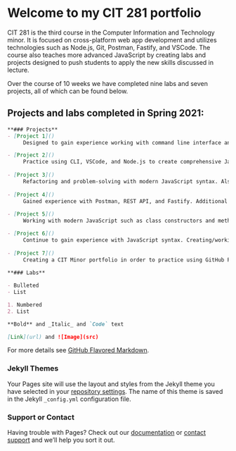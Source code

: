 # Welcome to my CIT 281 portfolio

CIT 281 is the third course in the Computer Information and Technology minor. It is focused on cross-platform web app development and utilizes technologies such as Node.js, Git, Postman, Fastify, and VSCode. The course also teaches more advanced JavaScript by creating labs and projects designed to push students to apply the new skills discussed in lecture. 

Over the course of 10 weeks we have completed nine labs and seven projects, all of which can be found below.

## Projects and labs completed in Spring 2021:

```markdown
**### Projects**
- [Project 1]()
     Designed to gain experience working with command line interface and the subsequent commands as well as working with VSCode and Node.js.

- [Project 2]()
     Practice using CLI, VSCode, and Node.js to create comprehensive JavaScript code. 
 
- [Project 3]()
     Refactoring and problem-solving with modern JavaScript syntax. Also using Node.js and Fastify to gain experience with the GET verb, routes, and query          parameters.
     
- [Project 4]()
     Gained experience with Postman, REST API, and Fastify. Additional practice exporting code modules and testing code without using a web server.
     
- [Project 5]()
     Working with modern JavaScript such as class constructors and methods, code modules, and arrays in order to make a functioning game. Project was optional for extra credit.

- [Project 6]()
     Continue to gain experience with JavaScript syntax. Creating/working with classes, class inheritance, debugging, and static data.
     
- [Project 7]()
     Creating a CIT Minor portfolio in order to practice using GitHub Pages and repos.
     
**### Labs**

- Bulleted
- List

1. Numbered
2. List

**Bold** and _Italic_ and `Code` text

[Link](url) and ![Image](src)
```

For more details see [GitHub Flavored Markdown](https://guides.github.com/features/mastering-markdown/).

### Jekyll Themes

Your Pages site will use the layout and styles from the Jekyll theme you have selected in your [repository settings](https://github.com/nataleeirwin/nataleeirwin.github.io/settings/pages). The name of this theme is saved in the Jekyll `_config.yml` configuration file.

### Support or Contact

Having trouble with Pages? Check out our [documentation](https://docs.github.com/categories/github-pages-basics/) or [contact support](https://support.github.com/contact) and we’ll help you sort it out.
